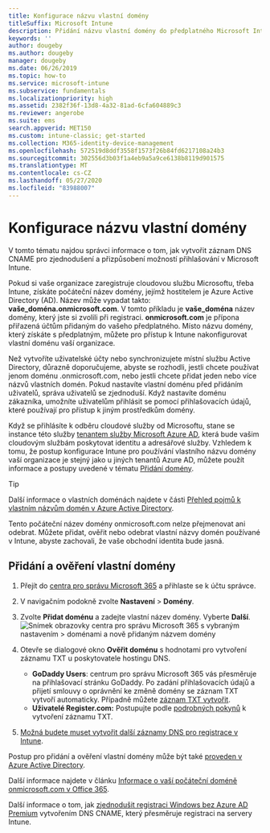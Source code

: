 ```yaml
---
title: Konfigurace názvu vlastní domény
titleSuffix: Microsoft Intune
description: Přidání názvu vlastní domény do předplatného Microsoft Intune
keywords: ''
author: dougeby
ms.author: dougeby
manager: dougeby
ms.date: 06/26/2019
ms.topic: how-to
ms.service: microsoft-intune
ms.subservice: fundamentals
ms.localizationpriority: high
ms.assetid: 2382f36f-13d8-4a32-81ad-6cfa604889c3
ms.reviewer: angerobe
ms.suite: ems
search.appverid: MET150
ms.custom: intune-classic; get-started
ms.collection: M365-identity-device-management
ms.openlocfilehash: 572519d8ddf3558f1573f26b84fd6217108a24b3
ms.sourcegitcommit: 302556d3b03f1a4eb9a5a9ce6138b8119d901575
ms.translationtype: MT
ms.contentlocale: cs-CZ
ms.lasthandoff: 05/27/2020
ms.locfileid: "83988007"
---
```

# <a name="configure-a-custom-domain-name"></a>Konfigurace názvu vlastní domény

V tomto tématu najdou správci informace o tom, jak vytvořit záznam DNS CNAME pro zjednodušení a přizpůsobení možností přihlašování v Microsoft Intune.

Pokud si vaše organizace zaregistruje cloudovou službu Microsoftu, třeba Intune, získáte počáteční název domény, jejímž hostitelem je Azure Active Directory (AD). Název může vypadat takto: **vaše_doména.onmicrosoft.com**. V tomto příkladu je **vaše_doména** název domény, který jste si zvolili při registraci. **onmicrosoft.com** je přípona přiřazená účtům přidaným do vašeho předplatného. Místo názvu domény, který získáte s předplatným, můžete pro přístup k Intune nakonfigurovat vlastní doménu vaší organizace.

Než vytvoříte uživatelské účty nebo synchronizujete místní službu Active Directory, důrazně doporučujeme, abyste se rozhodli, jestli chcete používat jenom doménu .onmicrosoft.com, nebo jestli chcete přidat jeden nebo více názvů vlastních domén. Pokud nastavíte vlastní doménu před přidáním uživatelů, správa uživatelů se zjednoduší. Když nastavíte doménu zákazníka, umožníte uživatelům přihlásit se pomocí přihlašovacích údajů, které používají pro přístup k jiným prostředkům domény.

Když se přihlásíte k odběru cloudové služby od Microsoftu, stane se instance této služby [tenantem služby Microsoft Azure AD](https://technet.microsoft.com/library/jj573650.aspx#BKMK_WhatIsAnAzureADTenant), která bude vašim cloudovým službám poskytovat identitu a adresářové služby. Vzhledem k tomu, že postup konfigurace Intune pro používání vlastního názvu domény vaší organizace je stejný jako u jiných tenantů Azure AD, můžete použít informace a postupy uvedené v tématu [Přidání domény](https://azure.microsoft.com/documentation/articles/active-directory-add-domain/).

> [!TIP]
> Další informace o vlastních doménách najdete v části [Přehled pojmů k vlastním názvům domén v Azure Active Directory](https://azure.microsoft.com/documentation/articles/active-directory-add-domain-concepts/).

Tento počáteční název domény onmicrosoft.com nelze přejmenovat ani odebrat. Můžete přidat, ověřit nebo odebrat vlastní názvy domén používané v Intune, abyste zachovali, že vaše obchodní identita bude jasná.

## <a name="to-add-and-verify-your-custom-domain"></a>Přidání a ověření vlastní domény

1. Přejít do [centra pro správu Microsoft 365](https://admin.microsoft.com/) a přihlaste se k účtu správce.

2. V navigačním podokně zvolte **Nastavení** &gt; **Domény**.

3. Zvolte **Přidat doménu** a zadejte vlastní název domény. Vyberte **Další**.
   ![Snímek obrazovky centra pro správu Microsoft 365 s vybraným nastavením > doménami a nově přidaným názvem domény](./media/custom-domain-name-configure/domain-custom-add.png)
4. Otevře se dialogové okno **Ověřit doménu** s hodnotami pro vytvoření záznamu TXT u poskytovatele hostingu DNS.
    - **GoDaddy Users**: centrum pro správu Microsoft 365 vás přesměruje na přihlašovací stránku GoDaddy. Po zadání přihlašovacích údajů a přijetí smlouvy o oprávnění ke změně domény se záznam TXT vytvoří automaticky. Případně můžete [záznam TXT vytvořit](https://support.office.com/article/Create-DNS-records-at-GoDaddy-for-Office-365-f40a9185-b6d5-4a80-bb31-aa3bb0cab48a).
    - **Uživatelé Register.com:** Postupujte podle [podrobných pokynů](https://support.office.com/article/Create-DNS-records-at-Register-com-for-Office-365-55bd8c38-3316-48ae-a368-4959b2c1684e#BKMK_verify) k vytvoření záznamu TXT.
5. [Možná budete muset vytvořit další záznamy DNS pro registrace v Intune](../enrollment/windows-enroll.md#simplify-windows-enrollment-without-azure-ad-premium).

Postup pro přidání a ověření vlastní domény může být také [proveden v Azure Active Directory](https://azure.microsoft.com/documentation/articles/active-directory-add-domain/).

Další informace najdete v článku [Informace o vaší počáteční doméně onmicrosoft.com v Office 365](https://support.office.com/article/About-your-initial-onmicrosoft-com-domain-in-Office-365-B9FC3018-8844-43F3-8DB1-1B3A8E9CFD5A).

Další informace o tom, jak [zjednodušit registraci Windows bez Azure AD Premium](../enrollment/windows-enroll.md#simplify-windows-enrollment-without-azure-ad-premium) vytvořením DNS CNAME, který přesměruje registraci na servery Intune.
